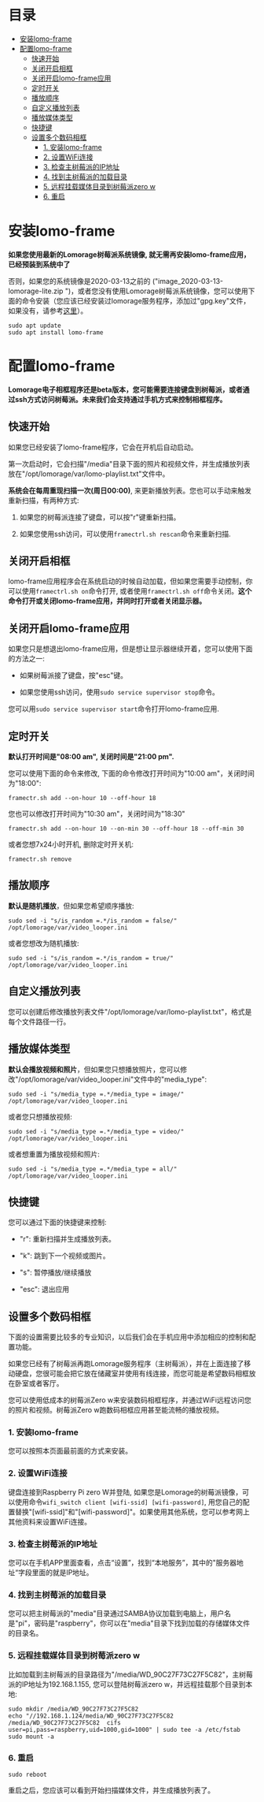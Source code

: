 目录
=================

   * [安装lomo-frame](#安装lomo-frame)
   * [配置lomo-frame](#配置lomo-frame)
      * [快速开始](#快速开始)
      * [关闭开启相框](#关闭开启相框)
      * [关闭开启lomo-frame应用](#关闭开启lomo-frame应用)
      * [定时开关](#定时开关)
      * [播放顺序](#播放顺序)
      * [自定义播放列表](#自定义播放列表)
      * [播放媒体类型](#播放媒体类型)
      * [快捷键](#快捷键)
      * [设置多个数码相框](#设置多个数码相框)
         * [1. 安装lomo-frame](#1-安装lomo-frame)
         * [2. 设置WiFi连接](#2-设置wifi连接)
         * [3. 检查主树莓派的IP地址](#3-检查主树莓派的ip地址)
         * [4. 找到主树莓派的加载目录](#4-找到主树莓派的加载目录)
         * [5. 远程挂载媒体目录到树莓派zero w](#5-远程挂载媒体目录到树莓派zero-w)
         * [6. 重启](#6-重启)

# 安装lomo-frame

**如果您使用最新的Lomorage树莓派系统镜像, 就无需再安装lomo-frame应用，已经预装到系统中了**

否则，如果您的系统镜像是2020-03-13之前的 ("image_2020-03-13-lomorage-lite.zip
")，或者您没有使用Lomorage树莓派系统镜像，您可以使用下面的命令安装（您应该已经安装过lomorage服务程序，添加过"gpg.key"文件，如果没有，请参考[这里](/zh/installation-pi)）。

```
sudo apt update
sudo apt install lomo-frame
```

# 配置lomo-frame

**Lomorage电子相框程序还是beta版本，您可能需要连接键盘到树莓派，或者通过ssh方式访问树莓派。未来我们会支持通过手机方式来控制相框程序。**

## 快速开始

如果您已经安装了lomo-frame程序，它会在开机后自动启动。

第一次启动时，它会扫描"/media"目录下面的照片和视频文件，并生成播放列表放在"/opt/lomorage/var/lomo-playlist.txt"文件中。

**系统会在每周重现扫描一次(周日00:00)**, 来更新播放列表。您也可以手动来触发重新扫描，有两种方式:

1. 如果您的树莓派连接了键盘，可以按"r"键重新扫描。

2. 如果您使用ssh访问，可以使用`framectrl.sh rescan`命令来重新扫描.

## 关闭开启相框

lomo-frame应用程序会在系统启动的时候自动加载，但如果您需要手动控制，你可以使用`framectrl.sh on`命令打开, 或者使用`framectrl.sh off`命令关闭。**这个命令打开或关闭lomo-frame应用，并同时打开或者关闭显示器。**

## 关闭开启lomo-frame应用

如果您只是想退出lomo-frame应用，但是想让显示器继续开着，您可以使用下面的方法之一:

 - 如果树莓派接了键盘，按"esc"键。

 - 如果您使用ssh访问，使用`sudo service supervisor stop`命令。

您可以用`sudo service supervisor start`命令打开lomo-frame应用.

## 定时开关

**默认打开时间是"08:00 am", 关闭时间是"21:00 pm".**

您可以使用下面的命令来修改, 下面的命令修改打开时间为"10:00 am"，关闭时间为"18:00":

```
framectr.sh add --on-hour 10 --off-hour 18
```

您也可以修改打开时间为"10:30 am"，关闭时间为"18:30"

```
framectr.sh add --on-hour 10 --on-min 30 --off-hour 18 --off-min 30
```

或者您想7x24小时开机, 删除定时开关机:

```
framectr.sh remove
```

## 播放顺序

**默认是随机播放**，但如果您希望顺序播放:

```
sudo sed -i "s/is_random =.*/is_random = false/" /opt/lomorage/var/video_looper.ini
```

或者您想改为随机播放:

```
sudo sed -i "s/is_random =.*/is_random = true/" /opt/lomorage/var/video_looper.ini
```

## 自定义播放列表

您可以创建后修改播放列表文件"/opt/lomorage/var/lomo-playlist.txt"，格式是每个文件路径一行。

## 播放媒体类型

**默认会播放视频和照片**，但如果您只想播放照片，您可以修改"/opt/lomorage/var/video_looper.ini"文件中的"media_type":

```
sudo sed -i "s/media_type =.*/media_type = image/" /opt/lomorage/var/video_looper.ini
```

或者您只想播放视频:

```
sudo sed -i "s/media_type =.*/media_type = video/" /opt/lomorage/var/video_looper.ini
```

或者想重置为播放视频和照片:

```
sudo sed -i "s/media_type =.*/media_type = all/" /opt/lomorage/var/video_looper.ini
```

## 快捷键

您可以通过下面的快捷键来控制:

  - "r": 重新扫描并生成播放列表。

  - "k": 跳到下一个视频或图片。

  - "s": 暂停播放/继续播放

  - "esc": 退出应用

## 设置多个数码相框

下面的设置需要比较多的专业知识，以后我们会在手机应用中添加相应的控制和配置功能。

如果您已经有了树莓派再跑Lomorage服务程序（主树莓派），并在上面连接了移动硬盘，您很可能会把它放在储藏室并使用有线连接，而您可能是希望数码相框放在卧室或者客厅。

您可以使用低成本的树莓派Zero w来安装数码相框程序，并通过WiFi远程访问您的照片和视频。树莓派Zero w跑数码相框应用甚至能流畅的播放视频。

### 1. 安装lomo-frame

您可以按照本页面最前面的方式来安装。

### 2. 设置WiFi连接

键盘连接到Raspberry Pi zero W并登陆, 如果您是Lomorage的树莓派镜像，可以使用命令`wifi_switch client [wifi-ssid] [wifi-password]`, 用您自己的配置替换"[wifi-ssid]"和"[wifi-password]"。如果使用其他系统，您可以参考网上其他资料来设置WiFi连接。

### 3. 检查主树莓派的IP地址

您可以在手机APP里面查看，点击“设置”，找到“本地服务”，其中的"服务器地址“字段里面的就是IP地址。

### 4. 找到主树莓派的加载目录

您可以把主树莓派的"media"目录通过SAMBA协议加载到电脑上，用户名是"pi"，密码是"raspberry"，你可以在"media"目录下找到加载的存储媒体文件的目录名。

### 5. 远程挂载媒体目录到树莓派zero w

比如加载到主树莓派的目录路径为"/media/WD_90C27F73C27F5C82"，主树莓派的IP地址为192.168.1.155, 您可以登陆树莓派zero w，并远程挂载那个目录到本地:

```
sudo mkdir /media/WD_90C27F73C27F5C82
echo "//192.168.1.124/media/WD_90C27F73C27F5C82  /media/WD_90C27F73C27F5C82  cifs  user=pi,pass=raspberry,uid=1000,gid=1000" | sudo tee -a /etc/fstab
sudo mount -a
```

### 6. 重启

```
sudo reboot
```

重启之后，您应该可以看到开始扫描媒体文件，并生成播放列表了。
